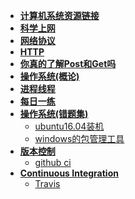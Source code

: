 <!--
 * @Descripttion: 
 * @version: 
 * @Author: suckson
 * @Date: 2019-04-02 12:06:29
 * @LastEditors  : suckson
 * @LastEditTime : 2020-01-15 22:38:35
 -->
- [**计算机系统资源链接**](sysdoc/src/ziyuan.md)
- [**科学上网**](sysdoc/vpn/vpn.md)
- [**网络协议**](sysdoc/src/http.md)
- [**HTTP**](sysdoc/src/http.md)
- [**你真的了解Post和Get吗**](sysdoc/networkprotocol/postorget.md)
- [**操作系统(概论)**](sysdoc/src/sys.md)
- [**进程线程**](sysdoc/src/thread.md)
- [**每日一练**](sysdoc/src/everyDay.md)
- [**操作系统(错题集)**](sysdoc/src/syscuotiji.md)
    - [ubuntu16.04装机](sysdoc/src/ubuntu16.md)
    - [windows的包管理工具](sysdoc/src/window_package.md)
- [**版本控制**](#)
  - [github ci](sysdoc/src/gitci.md)
- [**Continuous Integration**](sysdoc/continuous-integration/travis.md)
  - [Travis](sysdoc/continuous-integration/travis.md)


